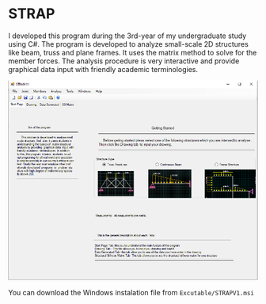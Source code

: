 # STRAP
I developed this program during the 3rd-year of my undergraduate study using C\#. The program is developed to analyze small-scale 2D structures like beam, truss and plane frames. It uses the matrix method to solve for the member forces. The analysis procedure is very interactive and provide graphical data input with friendly academic terminologies. 

![screenShot](src/Resources/STRAP_StartPage.png)

You can download the Windows instalation file from `Excutable/STRAPV1.msi` 
